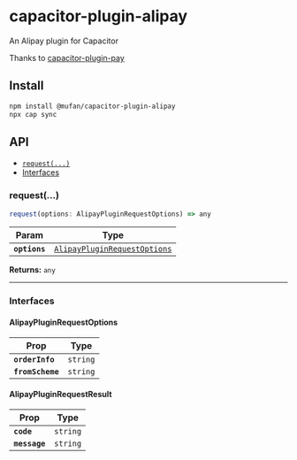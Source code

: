# capacitor-plugin-alipay

An Alipay plugin for Capacitor

Thanks to [capacitor-plugin-pay](https://github.com/veluxa/capacitor-plugin-pay)

## Install

```bash
npm install @mufan/capacitor-plugin-alipay
npx cap sync
```

## API

<docgen-index>

* [`request(...)`](#request)
* [Interfaces](#interfaces)

</docgen-index>

<docgen-api>
<!--Update the source file JSDoc comments and rerun docgen to update the docs below-->

### request(...)

```typescript
request(options: AlipayPluginRequestOptions) => any
```

| Param         | Type                                                                              |
| ------------- | --------------------------------------------------------------------------------- |
| **`options`** | <code><a href="#alipaypluginrequestoptions">AlipayPluginRequestOptions</a></code> |

**Returns:** <code>any</code>

--------------------


### Interfaces


#### AlipayPluginRequestOptions

| Prop             | Type                |
| ---------------- | ------------------- |
| **`orderInfo`**  | <code>string</code> |
| **`fromScheme`** | <code>string</code> |


#### AlipayPluginRequestResult

| Prop          | Type                |
| ------------- | ------------------- |
| **`code`**    | <code>string</code> |
| **`message`** | <code>string</code> |

</docgen-api>
